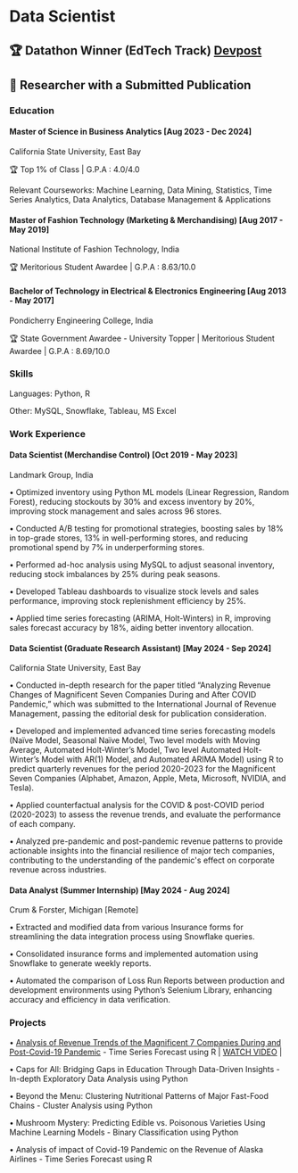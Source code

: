 
# Data Scientist
## 🏆 Datathon Winner (EdTech Track)  [Devpost](https://csueastbay-datathon-2024.devpost.com/project-gallery)         
## 🔬 Researcher with a Submitted Publication


### Education
#### Master of Science in Business Analytics  [Aug 2023 - Dec 2024]
California State University, East Bay

🏆 Top 1% of Class | G.P.A : 4.0/4.0

Relevant Courseworks: Machine Learning, Data Mining, Statistics, Time Series Analytics, Data Analytics, Database Management & Applications

#### Master of Fashion Technology (Marketing & Merchandising)  [Aug 2017 - May 2019]
National Institute of Fashion Technology, India

🏆 Meritorious Student Awardee | G.P.A : 8.63/10.0

#### Bachelor of Technology in Electrical & Electronics Engineering  [Aug 2013 - May 2017]
Pondicherry Engineering College, India

🏆 State Government Awardee - University Topper | Meritorious Student Awardee | G.P.A : 8.69/10.0

### Skills

Languages: Python, R 

Other: MySQL, Snowflake, Tableau, MS Excel

### Work Experience
#### Data Scientist (Merchandise Control) [Oct 2019 - May 2023]
Landmark Group, India

•	Optimized inventory using Python ML models (Linear Regression, Random Forest), reducing stockouts by 30% and excess inventory by 20%, improving stock management and sales across 96 stores.

•	Conducted A/B testing for promotional strategies, boosting sales by 18% in top-grade stores, 13% in well-performing stores, and reducing promotional spend by 7% in underperforming stores.

•	Performed ad-hoc analysis using MySQL to adjust seasonal inventory, reducing stock imbalances by 25% during peak seasons.

•	Developed Tableau dashboards to visualize stock levels and sales performance, improving stock replenishment efficiency by 25%.

•	Applied time series forecasting (ARIMA, Holt-Winters) in R, improving sales forecast accuracy by 18%, aiding better inventory allocation.

#### Data Scientist (Graduate Research Assistant) [May 2024 - Sep 2024]
California State University, East Bay

•	Conducted in-depth research for the paper titled “Analyzing Revenue Changes of Magnificent Seven Companies During and After COVID Pandemic,” which was submitted to the International Journal of Revenue Management, passing the editorial desk for publication consideration.

•	Developed and implemented advanced time series forecasting models (Naïve Model, Seasonal Naïve Model, Two level models with Moving Average, Automated Holt-Winter’s Model, Two level Automated Holt-Winter’s Model with AR(1) Model, and Automated ARIMA Model) using R to predict quarterly revenues for the period 2020-2023 for the Magnificent Seven Companies (Alphabet, Amazon, Apple, Meta, Microsoft, NVIDIA, and Tesla).

•	Applied counterfactual analysis for the COVID & post-COVID period (2020-2023) to assess the revenue trends, and evaluate the performance of each company.

•	Analyzed pre-pandemic and post-pandemic revenue patterns to provide actionable insights into the financial resilience of major tech companies, contributing to the understanding of the pandemic's effect on corporate revenue across industries.

#### Data Analyst (Summer Internship) [May 2024 - Aug 2024]
Crum & Forster, Michigan [Remote]

•	Extracted and modified data from various Insurance forms for streamlining the data integration process using Snowflake queries.

•	Consolidated insurance forms and implemented automation using Snowflake to generate weekly reports.

•	Automated the comparison of Loss Run Reports between production and development environments using Python’s Selenium Library, enhancing accuracy and efficiency in data verification.

### Projects


•	[Analysis of Revenue Trends of the Magnificent 7 Companies During and Post-Covid-19 Pandemic](https://github.com/harshini8-10/Magnificent7_Pandemic_RevenueAnalysis) - Time Series Forecast using R 
   | [WATCH VIDEO](https://youtu.be/QFhYwAtGUMQ?si=2vSNrMiRcu--jRH) |

• Caps for All: Bridging Gaps in Education Through Data-Driven Insights - In-depth Exploratory Data Analysis using Python

•	Beyond the Menu: Clustering Nutritional Patterns of Major Fast-Food Chains - Cluster Analysis using Python

•	Mushroom Mystery: Predicting Edible vs. Poisonous Varieties Using Machine Learning Models - Binary Classification using Python

•	Analysis of impact of Covid-19 Pandemic on the Revenue of Alaska Airlines - Time Series Forecast using R




